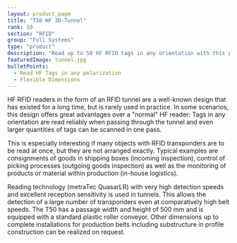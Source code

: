 ```yaml
---
layout: product_page
title: "T50 HF 3D-Tunnel"
rank: 10
section: "RFID"
group: "Full Systems"
type: "product"
description: "Read up to 50 HF RFID tags in any orientation with this product."
featuredImage: tunnel.jpg
bulletPoints:
  - Read HF Tags in any polarization
  - Flexible Dimensions
---
```

HF RFID readers in the form of an RFID tunnel are a well-known design that has existed for a long time, but is rarely used in practice.
In some scenarios, this design offers great advantages over a "normal" HF reader:
Tags in any orientation are read reliably when passing through the tunnel and even larger quantities of tags can be scanned in one pass.

This is especially interesting if many objects with RFID transponders are to be read at once, but they are not arranged exactly.
Typical examples are consignments of goods in shipping boxes (incoming inspection), control of picking processes (outgoing goods inspection) as well as the monitoring of products or material within production (in-house logistics).

Reading technology (metraTec QuasarLR) with very high detection speeds and excellent reception sensitivity is used in tunnels.
This allows the detection of a large number of transponders even at comparatively high belt speeds.
The T50 has a passage width and height of 500 mm and is equipped with a standard plastic roller conveyor. Other dimensions up to complete installations for production belts including substructure in profile construction can be realized on request.
